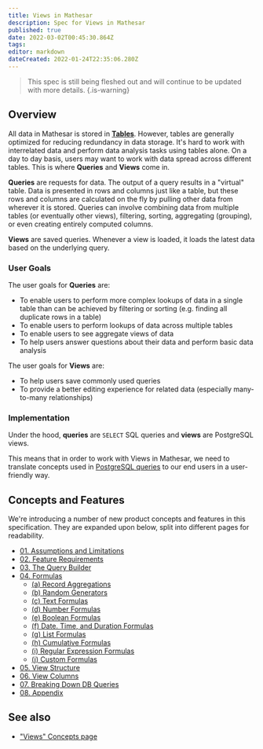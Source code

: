 ```yaml
---
title: Views in Mathesar
description: Spec for Views in Mathesar
published: true
date: 2022-03-02T00:45:30.864Z
tags: 
editor: markdown
dateCreated: 2022-01-24T22:35:06.280Z
---
```



> This spec is still being fleshed out and will continue to be updated with more details.
{.is-warning}

## Overview
All data in Mathesar is stored in **[Tables](/en/product/concepts/tables)**. However, tables are generally optimized for reducing redundancy in data storage. It's hard to work with interrelated data and perform data analysis tasks using tables alone. On a day to day basis, users may want to work with data spread across different tables. This is where **Queries** and **Views** come in.

**Queries** are requests for data. The output of a query results in a "virtual" table. Data is presented in rows and columns just like a table, but these rows and columns are calculated on the fly by pulling other data from wherever it is stored. Queries can involve combining data from multiple tables (or eventually other views), filtering, sorting, aggregating (grouping), or even creating entirely computed columns.

**Views** are saved queries. Whenever a view is loaded, it loads the latest data based on the underlying query.

### User Goals
The user goals for **Queries** are:
- To enable users to perform more complex lookups of data in a single table than can be achieved by filtering or sorting (e.g. finding all duplicate rows in a table)
- To enable users to perform lookups of data across multiple tables
- To enable users to see aggregate views of data
- To help users answer questions about their data and perform basic data analysis

The user goals for **Views** are:
- To help users save commonly used queries
- To provide a better editing experience for related data (especially many-to-many relationships)

### Implementation
Under the hood, **queries** are `SELECT` SQL queries and **views** are PostgreSQL views. 

This means that in order to work with Views in Mathesar, we need to translate concepts used in [PostgreSQL queries](https://www.postgresql.org/docs/14/queries.html) to our end users in a user-friendly way. 

## Concepts and Features
We're introducing a number of new product concepts and features in this specification. They are expanded upon below, split into different pages for readability.

- [01. Assumptions and Limitations](/product/specs/2022-01-views/01-assumptions)
- [02. Feature Requirements](/product/specs/2022-01-views/02-feature-requirements)
- [03. The Query Builder](/en/product/specs/2022-01-views/03-the-query-builder)
- [04. Formulas](/en/product/specs/2022-01-views/04-formulas)
    - [(a) Record Aggregations](/en/product/specs/2022-01-views/04-formulas/4a-record-aggregations)
    - [(b) Random Generators](/en/product/specs/2022-01-views/04-formulas/4b-random-generators)
    - [(c) Text Formulas](/en/product/specs/2022-01-views/04-formulas/4c-text-formulas)
    - [(d) Number Formulas](/en/product/specs/2022-01-views/04-formulas/4d-number-formulas)
    - [(e) Boolean Formulas](/en/product/specs/2022-01-views/04-formulas/4e-boolean-formulas)
    - [(f) Date. Time, and Duration Formulas](/en/product/specs/2022-01-views/04-formulas/4f-datetime-formulas)
    - [(g) List Formulas](/en/product/specs/2022-01-views/04-formulas/4g-list-formulas)
    - [(h) Cumulative Formulas](/en/product/specs/2022-01-views/04-formulas/4h-cumulative-formulas)
    - [(i) Regular Expression Formulas](/en/product/specs/2022-01-views/04-formulas/4i-regex-formulas)
    - [(j) Custom Formulas](/en/product/specs/2022-01-views/04-formulas/4j-custom-formulas)
- [05. View Structure](/en/product/specs/2022-01-views/05-view-structure)
- [06. View Columns](/en/product/specs/2022-01-views/06-view-columns)
- [07. Breaking Down DB Queries](/en/product/specs/2022-01-views/07-breaking-down-db-queries)
- [08. Appendix](/en/product/specs/2022-01-views/08-appendix)

## See also
- ["Views" Concepts page](/en/product/concepts/views)
